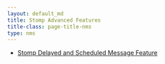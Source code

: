 ```yaml
---
layout: default_md
title: Stomp Advanced Features 
title-class: page-title-nms
type: nms
---
```


* [Stomp Delayed and Scheduled Message Feature](stomp-delayed-and-scheduled-message-feature)


